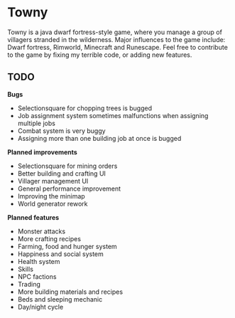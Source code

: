 # Towny

Towny is a java dwarf fortress-style game, where you manage a group of villagers stranded in the wilderness.
Major influences to the game include: Dwarf fortress, Rimworld, Minecraft and Runescape.
Feel free to contribute to the game by fixing my terrible code, or adding new features.

## TODO

  **Bugs**
 - Selectionsquare for chopping trees is bugged
 - Job assignment system sometimes malfunctions when assigning multiple jobs
 - Combat system is very buggy
 - Assigning more than one building job at once is bugged
 
 **Planned improvements**

 - Selectionsquare for mining orders
 - Better building and crafting UI
 - Villager management UI
 - General performance improvement
 - Improving the minimap
 - World generator rework
 
 **Planned features**
 - Monster attacks
 - More crafting recipes
 - Farming, food and hunger system
 - Happiness and social system
 - Health system
 - Skills
 - NPC factions
 - Trading
 - More building materials and recipes
 - Beds and sleeping mechanic
 - Day/night cycle
